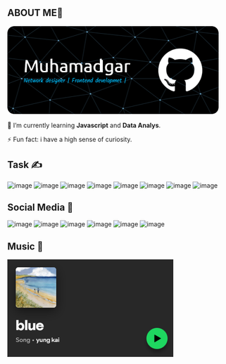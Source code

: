 ## ABOUT ME🐳
![bg1](bg1.png)
<!--
**muhamadigarr/muhamadigarr** is a ✨ _special_ ✨ repository because its `README.md` (this file) appears on your GitHub profile.

Here are some ideas to get you started:

- 🔭 I’m currently working on ...
- 🌱 I’m currently learning ...
- 👯 I’m looking to collaborate on ...
- 🤔 I’m looking for help with ...
- 💬 Ask me about ...
- 📫 How to reach me: ...
- 😄 Pronouns: ...
- ⚡ Fun fact: ...
-->
🌱 I’m currently learning **Javascript** and **Data Analys**.

⚡ Fun fact: i have a high sense of curiosity.

## Task ✍️

![image](https://img.shields.io/badge/HTML5-E34F26?style=for-the-badge&logo=html5&logoColor=white
)
![image](https://img.shields.io/badge/CSS3-1572B6?style=for-the-badge&logo=css3&logoColor=white)
![image](https://img.shields.io/badge/JavaScript-323330?style=for-the-badge&logo=javascript&logoColor=F7DF1E)
![image](https://img.shields.io/badge/Python-FFD43B?style=for-the-badge&logo=python&logoColor=blue
)
![image](https://img.shields.io/badge/Windows-0078D6?style=for-the-badge&logo=windows&logoColor=white)
![image](https://img.shields.io/badge/CISCO-1BA0D7?style=for-the-badge&logo=cisco&logoColor=white)
![image](https://img.shields.io/badge/Flask-000000?style=for-the-badge&logo=flask&logoColor=white)
![image](https://img.shields.io/badge/windows%20terminal-4D4D4D?style=for-the-badge&logo=windows%20terminal&logoColor=white)
## Social Media 📱
![image](https://img.shields.io/badge/WhatsApp-25D366?style=for-the-badge&logo=whatsapp&logoColor=white)
![image](https://img.shields.io/badge/Telegram-2CA5E0?style=for-the-badge&logo=telegram&logoColor=white)
![image](https://img.shields.io/badge/GitHub-100000?style=for-the-badge&logo=github&logoColor=white)
![image](https://img.shields.io/badge/TikTok-000000?style=for-the-badge&logo=tiktok&logoColor=white)
![image](https://img.shields.io/badge/Quora-%23B92B27.svg?&style=for-the-badge&logo=Quora&logoColor=white)
![image](https://img.shields.io/badge/Instagram-E4405F?style=for-the-badge&logo=instagram&logoColor=white)
## Music 🎼
![bg1](blue1.png)
